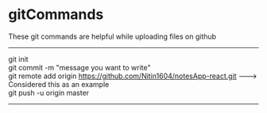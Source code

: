 # gitCommands                                                                                                                                                                             
These git commands are helpful while uploading files on github                                                                                                                     
___________________________________________________________________________________________________________ 
git init  
git commit -m "message you want to write"               
git remote add origin https://github.com/Nitin1604/notesApp-react.git ---> Considered this as an example  
git push -u origin master    
____________________________________________________________________________________________________________
